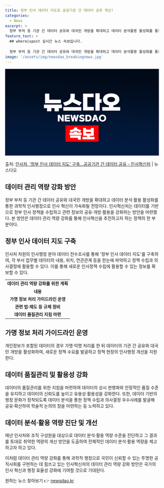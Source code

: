 ```yaml
---
title: 정부 인사 데이터 지도로 공공기관 간 데이터 공유 혁신!
categories:
  - News
excerpt: >
  정부 부처 등 기관 간 데이터 공유와 대국민 개방을 확대하고 데이터 분석활용 활성화를 통한 과학적 인사행정으…
feature_text: >
  ## whereispost 실시간 뉴스 속보입니다.

  정부 부처 등 기관 간 데이터 공유와 대국민 개방을 확대하고 데이터 분석활용 활성화를 통한 과학적 인사행정으…
image: '/assets/img/newsdao_breakingnews.jpg'
---
```


![뉴스다오 속보](/assets/img/newsdao_breakingnews.jpg)

<p>출처: <a href="https://newsdao.kr/3038" rel="dofollow">인사처, ‘정부 인사 데이터 지도’ 구축…공공기관 간 데이터 공유 - 인사혁신처</a> | 뉴스다오</p>

<h2 data-ke-size="size26">데이터 관리 역량 강화 방안</h2>
<p data-ke-size="size16">정부 부처 등 기관 간 데이터 공유와 대국민 개방을 확대하고 데이터 분석·활용 활성화를 통한 과학적 인사행정으로 인사 혁신이 가속화될 전망이다. 인사혁신처는 데이터를 기반으로 정부 인사 정책을 수립하고 관련 정보의 공유·개방·활용을 강화하는 방안을 마련했다. 본 방안은 데이터 관리 역량 강화를 통해 인사혁신을 추진하고자 하는 정책의 한 부분이다.</p>

<h2 data-ke-size="size24">정부 인사 데이터 지도 구축</h2>
<p data-ke-size="size16">인사처 차원의 인사행정 분야 데이터 전수조사를 통해 '정부 인사 데이터 지도'를 구축하여, 각 부서 업무별 데이터의 내용, 위치, 연관관계 등을 한눈에 파악하고 정책 수립과 의사결정에 활용할 수 있다. 이를 통해 새로운 인사정책 수립에 활용할 수 있는 정보를 확보할 수 있다.</p>

<table>
	<tr>
		<td style="text-align: center; height: 17px;"><b>데이터 관리 역량 강화를 위한 계획</b></td>
	</tr>
	<tr>
		<td style="text-align: center; height: 17px;"><b>내용</b></td>
	</tr>
	<tr>
		<td style="text-align: center; height: 17px;"><b>가명 정보 처리 가이드라인 운영</b></td>
	</tr>
	<tr>
		<td style="text-align: center; height: 17px;"><b>관련 법·제도 등 규제 정비</b></td>
	</tr>
	<tr>
		<td style="text-align: center; height: 17px;"><b>데이터 품질관리 지침 마련</b></td>
	</tr>
</table>

<h2 data-ke-size="size24">가명 정보 처리 가이드라인 운영</h2>
<p data-ke-size="size16">개인정보가 포함된 데이터의 경우 가명·익명 처리를 한 뒤 데이터의 기관 간 공유와 대국민 개방을 활성화하여, 새로운 정책 수요를 발굴하고 정책 현장의 인사행정 개선을 지원한다.</p>

<h2 data-ke-size="size24">데이터 품질관리 및 활용성 강화</h2>
<p data-ke-size="size16">데이터의 품질관리를 위한 지침을 마련하여 데이터의 상시 현행화와 안정적인 품질 수준을 유지하고 데이터의 신뢰도를 높이고 유용성·활용성을 강화한다. 또한, 데이터 기반의 행정 문화가 정착되도록 데이터 분석을 통한 정책 수립과 의사결정 우수사례를 발굴해 공유·확산하여 학술적 논의의 장을 마련하는 등 노력하고 있다.</p>

<h2 data-ke-size="size24">데이터 분석·활용 역량 진단 및 개선</h2>
<p data-ke-size="size16">매년 인사처와 조직 구성원을 대상으로 데이터 분석·활용 역량 수준을 진단하고 그 결과를 토대로 취약한 역량의 개선 방안을 도출하여 전체적인 데이터 분석·활용 역량을 제고하고자 하고 있다.</p>

<p data-ke-size="size16">이처럼 데이터 관리 역량 강화를 통해 과학적 행정으로 국민이 신뢰할 수 있는 투명한 공직사회를 구현하는 데 힘쓰고 있는 인사혁신처의 데이터 관리 역량 강화 방안은 국가의 인사 혁신과 행정 효율성 강화에 기여할 것으로 기대된다.</p> 

원하는 뉴스 찾아보기 👉 <a href="https://newsdao.kr" rel="dofollow">newsdao.kr</a>


